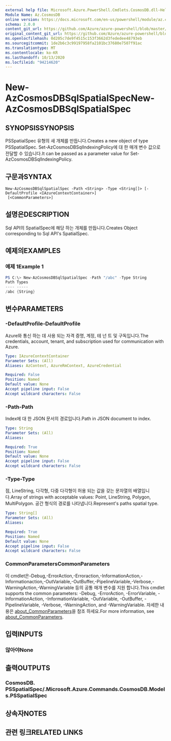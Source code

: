 ```yaml
---
external help file: Microsoft.Azure.PowerShell.Cmdlets.CosmosDB.dll-Help.xml
Module Name: Az.CosmosDB
online version: https://docs.microsoft.com/en-us/powershell/module/az.cosmosdb/new-azcosmosdbsqlspatialspec
schema: 2.0.0
content_git_url: https://github.com/Azure/azure-powershell/blob/master/src/CosmosDB/CosmosDB/help/New-AzCosmosDBSqlSpatialSpec.md
original_content_git_url: https://github.com/Azure/azure-powershell/blob/master/src/CosmosDB/CosmosDB/help/New-AzCosmosDBSqlSpatialSpec.md
ms.openlocfilehash: 0d205c7de9f4515c153f3662d3fededee48793eb
ms.sourcegitcommit: 1de2b6c3c99197958fa2101bc37680e7507f91ac
ms.translationtype: MT
ms.contentlocale: ko-KR
ms.lasthandoff: 10/13/2020
ms.locfileid: "94214620"
---
```

# <span data-ttu-id="68473-101">New-AzCosmosDBSqlSpatialSpec</span><span class="sxs-lookup"><span data-stu-id="68473-101">New-AzCosmosDBSqlSpatialSpec</span></span>

## <span data-ttu-id="68473-102">SYNOPSIS</span><span class="sxs-lookup"><span data-stu-id="68473-102">SYNOPSIS</span></span>
<span data-ttu-id="68473-103">PSSpatialSpec 유형의 새 개체를 만듭니다.</span><span class="sxs-lookup"><span data-stu-id="68473-103">Creates a new object of type PSSpatialSpec.</span></span> <span data-ttu-id="68473-104">Set-AzCosmosDBSqlIndexingPolicy에 대 한 매개 변수 값으로 전달할 수 있습니다.</span><span class="sxs-lookup"><span data-stu-id="68473-104">It can be passed as a parameter value for Set-AzCosmosDBSqlIndexingPolicy.</span></span>

## <span data-ttu-id="68473-105">구문과</span><span class="sxs-lookup"><span data-stu-id="68473-105">SYNTAX</span></span>

```
New-AzCosmosDBSqlSpatialSpec -Path <String> -Type <String[]> [-DefaultProfile <IAzureContextContainer>]
 [<CommonParameters>]
```

## <span data-ttu-id="68473-106">설명은</span><span class="sxs-lookup"><span data-stu-id="68473-106">DESCRIPTION</span></span>
<span data-ttu-id="68473-107">Sql API의 SpatialSpec에 해당 하는 개체를 만듭니다.</span><span class="sxs-lookup"><span data-stu-id="68473-107">Creates Object corresponding to Sql API's SpatialSpec.</span></span>

## <span data-ttu-id="68473-108">예제의</span><span class="sxs-lookup"><span data-stu-id="68473-108">EXAMPLES</span></span>

### <span data-ttu-id="68473-109">예제 1</span><span class="sxs-lookup"><span data-stu-id="68473-109">Example 1</span></span>
```powershell
PS C:\> New-AzCosmosDBSqlSpatialSpec -Path "/abc" -Type String
Path Types
---- -----
/abc {String}
```

## <span data-ttu-id="68473-110">변수</span><span class="sxs-lookup"><span data-stu-id="68473-110">PARAMETERS</span></span>

### <span data-ttu-id="68473-111">-DefaultProfile</span><span class="sxs-lookup"><span data-stu-id="68473-111">-DefaultProfile</span></span>
<span data-ttu-id="68473-112">Azure와 통신 하는 데 사용 되는 자격 증명, 계정, 테 넌 트 및 구독입니다.</span><span class="sxs-lookup"><span data-stu-id="68473-112">The credentials, account, tenant, and subscription used for communication with Azure.</span></span>

```yaml
Type: IAzureContextContainer
Parameter Sets: (All)
Aliases: AzContext, AzureRmContext, AzureCredential

Required: False
Position: Named
Default value: None
Accept pipeline input: False
Accept wildcard characters: False
```

### <span data-ttu-id="68473-113">-Path</span><span class="sxs-lookup"><span data-stu-id="68473-113">-Path</span></span>
<span data-ttu-id="68473-114">Index에 대 한 JSON 문서의 경로입니다.</span><span class="sxs-lookup"><span data-stu-id="68473-114">Path in JSON document to index.</span></span>

```yaml
Type: String
Parameter Sets: (All)
Aliases:

Required: True
Position: Named
Default value: None
Accept pipeline input: False
Accept wildcard characters: False
```

### <span data-ttu-id="68473-115">-Type</span><span class="sxs-lookup"><span data-stu-id="68473-115">-Type</span></span>
<span data-ttu-id="68473-116">점, LineString, 다각형, 다중 다각형이 허용 되는 값을 갖는 문자열의 배열입니다.</span><span class="sxs-lookup"><span data-stu-id="68473-116">Array of strings with acceptable values: Point, LineString, Polygon, MultiPolygon.</span></span>
<span data-ttu-id="68473-117">공간 형식의 경로를 나타냅니다.</span><span class="sxs-lookup"><span data-stu-id="68473-117">Represent's paths spatial type.</span></span>

```yaml
Type: String[]
Parameter Sets: (All)
Aliases:

Required: True
Position: Named
Default value: None
Accept pipeline input: False
Accept wildcard characters: False
```

### <span data-ttu-id="68473-118">CommonParameters</span><span class="sxs-lookup"><span data-stu-id="68473-118">CommonParameters</span></span>
<span data-ttu-id="68473-119">이 cmdlet은-Debug,-ErrorAction,-Erroraction,-InformationAction,-Informationaction,-OutVariable,-OutBuffer,-PipelineVariable,-Verbose,-WarningAction,-WarningVariable 등의 공통 매개 변수를 지원 합니다.</span><span class="sxs-lookup"><span data-stu-id="68473-119">This cmdlet supports the common parameters: -Debug, -ErrorAction, -ErrorVariable, -InformationAction, -InformationVariable, -OutVariable, -OutBuffer, -PipelineVariable, -Verbose, -WarningAction, and -WarningVariable.</span></span> <span data-ttu-id="68473-120">자세한 내용은 [about_CommonParameters](http://go.microsoft.com/fwlink/?LinkID=113216)을 참조 하세요.</span><span class="sxs-lookup"><span data-stu-id="68473-120">For more information, see [about_CommonParameters](http://go.microsoft.com/fwlink/?LinkID=113216).</span></span>

## <span data-ttu-id="68473-121">입력</span><span class="sxs-lookup"><span data-stu-id="68473-121">INPUTS</span></span>

### <span data-ttu-id="68473-122">않아야</span><span class="sxs-lookup"><span data-stu-id="68473-122">None</span></span>

## <span data-ttu-id="68473-123">출력</span><span class="sxs-lookup"><span data-stu-id="68473-123">OUTPUTS</span></span>

### <span data-ttu-id="68473-124">CosmosDB. PSSpatialSpec/.</span><span class="sxs-lookup"><span data-stu-id="68473-124">Microsoft.Azure.Commands.CosmosDB.Models.PSSpatialSpec</span></span>

## <span data-ttu-id="68473-125">상속자</span><span class="sxs-lookup"><span data-stu-id="68473-125">NOTES</span></span>

## <span data-ttu-id="68473-126">관련 링크</span><span class="sxs-lookup"><span data-stu-id="68473-126">RELATED LINKS</span></span>
